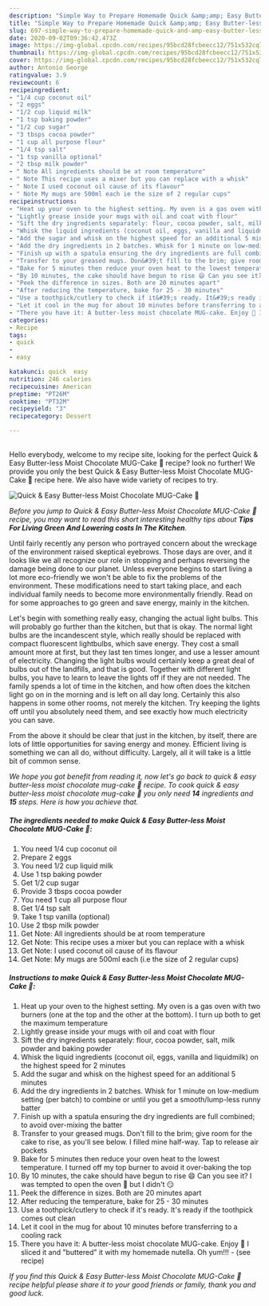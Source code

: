 ```yaml
---
description: "Simple Way to Prepare Homemade Quick &amp;amp; Easy Butter-less Moist Chocolate MUG-Cake 🍰"
title: "Simple Way to Prepare Homemade Quick &amp;amp; Easy Butter-less Moist Chocolate MUG-Cake 🍰"
slug: 697-simple-way-to-prepare-homemade-quick-and-amp-easy-butter-less-moist-chocolate-mug-cake
date: 2020-09-02T09:36:42.473Z
image: https://img-global.cpcdn.com/recipes/95bcd28fcbeecc12/751x532cq70/quick-easy-butter-less-moist-chocolate-mug-cake-🍰-recipe-main-photo.jpg
thumbnail: https://img-global.cpcdn.com/recipes/95bcd28fcbeecc12/751x532cq70/quick-easy-butter-less-moist-chocolate-mug-cake-🍰-recipe-main-photo.jpg
cover: https://img-global.cpcdn.com/recipes/95bcd28fcbeecc12/751x532cq70/quick-easy-butter-less-moist-chocolate-mug-cake-🍰-recipe-main-photo.jpg
author: Antonio George
ratingvalue: 3.9
reviewcount: 6
recipeingredient:
- "1/4 cup coconut oil"
- "2 eggs"
- "1/2 cup liquid milk"
- "1 tsp baking powder"
- "1/2 cup sugar"
- "3 tbsps cocoa powder"
- "1 cup all purpose flour"
- "1/4 tsp salt"
- "1 tsp vanilla optional"
- "2 tbsp milk powder"
- " Note All ingredients should be at room temperature"
- " Note This recipe uses a mixer but you can replace with a whisk"
- " Note I used coconut oil cause of its flavour"
- " Note My mugs are 500ml each ie the size of 2 regular cups"
recipeinstructions:
- "Heat up your oven to the highest setting. My oven is a gas oven with two burners (one at the top and the other at the bottom). I turn up both to get the maximum temperature"
- "Lightly grease inside your mugs with oil and coat with flour"
- "Sift the dry ingredients separately: flour, cocoa powder, salt, milk powder and baking powder"
- "Whisk the liquid ingredients (coconut oil, eggs, vanilla and liquidmilk) on the highest speed for 2 minutes"
- "Add the sugar and whisk on the highest speed for an additional 5 minutes"
- "Add the dry ingredients in 2 batches. Whisk for 1 minute on low-medium setting (per batch) to combine or until you get a smooth/lump-less runny batter"
- "Finish up with a spatula ensuring the dry ingredients are full combined; to avoid over-mixing the batter"
- "Transfer to your greased mugs. Don&#39;t fill to the brim; give room for the cake to rise, as you&#39;ll see below. I filled mine half-way. Tap to release air pockets"
- "Bake for 5 minutes then reduce your oven heat to the lowest temperature. I turned off my top burner to avoid it over-baking the top"
- "By 10 minutes, the cake should have begun to rise 😄 Can you see it? I was tempted to open the oven 🤤 but I didn&#39;t 😏"
- "Peek the difference in sizes. Both are 20 minutes apart"
- "After reducing the temperature, bake for 25 - 30 minutes"
- "Use a toothpick/cutlery to check if it&#39;s ready. It&#39;s ready if the toothpick comes out clean"
- "Let it cool in the mug for about 10 minutes before transferring to a cooling rack"
- "There you have it: A butter-less moist chocolate MUG-cake. Enjoy 🤤 I sliced it and &#34;buttered&#34; it with my homemade nutella. Oh yum!!!             (see recipe)"
categories:
- Recipe
tags:
- quick
- 
- easy

katakunci: quick  easy 
nutrition: 246 calories
recipecuisine: American
preptime: "PT26M"
cooktime: "PT32M"
recipeyield: "3"
recipecategory: Dessert

---
```

<br>
Hello everybody, welcome to my recipe site, looking for the perfect Quick &amp; Easy Butter-less Moist Chocolate MUG-Cake 🍰 recipe? look no further! We provide you only the best Quick &amp; Easy Butter-less Moist Chocolate MUG-Cake 🍰 recipe here. We also have wide variety of recipes to try.
<br>


![Quick &amp; Easy Butter-less Moist Chocolate MUG-Cake 🍰](https://img-global.cpcdn.com/recipes/95bcd28fcbeecc12/751x532cq70/quick-easy-butter-less-moist-chocolate-mug-cake-🍰-recipe-main-photo.jpg)

<i>Before you jump to Quick &amp; Easy Butter-less Moist Chocolate MUG-Cake 🍰 recipe, you may want to read this short interesting healthy tips about 
<strong>Tips For Living Green And Lowering costs In The Kitchen</strong>.</i>
</br>

Until fairly recently any person who portrayed concern about the wreckage of the environment raised skeptical eyebrows. Those days are over, and it looks like we all recognize our role in stopping and perhaps reversing the damage being done to our planet. Unless everyone begins to start living a lot more eco-friendly we won't be able to fix the problems of the environment. These modifications need to start taking place, and each individual family needs to become more environmentally friendly. Read on for some approaches to go green and save energy, mainly in the kitchen.

Let's begin with something really easy, changing the actual light bulbs. This will probably go further than the kitchen, but that is okay. The normal light bulbs are the incandescent style, which really should be replaced with compact fluorescent lightbulbs, which save energy. They cost a small amount more at first, but they last ten times longer, and use a lesser amount of electricity. Changing the light bulbs would certainly keep a great deal of bulbs out of the landfills, and that is good. Together with different light bulbs, you have to learn to leave the lights off if they are not needed. The family spends a lot of time in the kitchen, and how often does the kitchen light go on in the morning and is left on all day long. Certainly this also happens in some other rooms, not merely the kitchen. Try keeping the lights off until you absolutely need them, and see exactly how much electricity you can save.

From the above it should be clear that just in the kitchen, by itself, there are lots of little opportunities for saving energy and money. Efficient living is something we can all do, without difficulty. Largely, all it will take is a little bit of common sense.


<i>We hope you got benefit from reading it, now let's go back to quick &amp; easy butter-less moist chocolate mug-cake 🍰 recipe. To cook quick &amp; easy butter-less moist chocolate mug-cake 🍰 you only need <strong>14</strong> ingredients and <strong>15</strong> steps. Here is how you achieve that.
</i>

##### The ingredients needed to make Quick &amp; Easy Butter-less Moist Chocolate MUG-Cake 🍰:

1. You need 1/4 cup coconut oil
1. Prepare 2 eggs
1. You need 1/2 cup liquid milk
1. Use 1 tsp baking powder
1. Get 1/2 cup sugar
1. Provide 3 tbsps cocoa powder
1. You need 1 cup all purpose flour
1. Get 1/4 tsp salt
1. Take 1 tsp vanilla (optional)
1. Use 2 tbsp milk powder
1. Get  Note: All ingredients should be at room temperature
1. Get  Note: This recipe uses a mixer but you can replace with a whisk
1. Get  Note: I used coconut oil cause of its flavour
1. Get  Note: My mugs are 500ml each (i.e the size of 2 regular cups)


##### Instructions to make Quick &amp; Easy Butter-less Moist Chocolate MUG-Cake 🍰:

1. Heat up your oven to the highest setting. My oven is a gas oven with two burners (one at the top and the other at the bottom). I turn up both to get the maximum temperature
1. Lightly grease inside your mugs with oil and coat with flour
1. Sift the dry ingredients separately: flour, cocoa powder, salt, milk powder and baking powder
1. Whisk the liquid ingredients (coconut oil, eggs, vanilla and liquidmilk) on the highest speed for 2 minutes
1. Add the sugar and whisk on the highest speed for an additional 5 minutes
1. Add the dry ingredients in 2 batches. Whisk for 1 minute on low-medium setting (per batch) to combine or until you get a smooth/lump-less runny batter
1. Finish up with a spatula ensuring the dry ingredients are full combined; to avoid over-mixing the batter
1. Transfer to your greased mugs. Don&#39;t fill to the brim; give room for the cake to rise, as you&#39;ll see below. I filled mine half-way. Tap to release air pockets
1. Bake for 5 minutes then reduce your oven heat to the lowest temperature. I turned off my top burner to avoid it over-baking the top
1. By 10 minutes, the cake should have begun to rise 😄 Can you see it? I was tempted to open the oven 🤤 but I didn&#39;t 😏
1. Peek the difference in sizes. Both are 20 minutes apart
1. After reducing the temperature, bake for 25 - 30 minutes
1. Use a toothpick/cutlery to check if it&#39;s ready. It&#39;s ready if the toothpick comes out clean
1. Let it cool in the mug for about 10 minutes before transferring to a cooling rack
1. There you have it: A butter-less moist chocolate MUG-cake. Enjoy 🤤 I sliced it and &#34;buttered&#34; it with my homemade nutella. Oh yum!!! -             (see recipe)


<i>If you find this Quick &amp; Easy Butter-less Moist Chocolate MUG-Cake 🍰 recipe helpful please share it to your good friends or family, thank you and good luck.</i>
